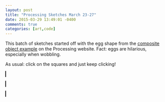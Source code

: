 ```yaml
---
layout: post
title: "Processing Sketches March 23-27"
date: 2015-03-29 13:49:01 -0400
comments: true
categories: [art,code]
---
```


<script type="text/javascript" src="{{ root_url }}/javascripts/processing.min.js"></script>
<script type="text/javascript" src="{{ root_url }}/javascripts/util.js"></script>
<script type="text/javascript" src="{{ root_url }}/javascripts/libs/jquery.min.js"></script>
<!--more-->

This batch of sketches started off with the egg shape from the [composite object example](https://processing.org/examples/compositeobjects.html) on the Processing website.  Fact: eggs are hilarious, especially when wobbling.

As usual: click on the squares and just keep clicking!

<canvas id="" status="off" width="640" height="100" style="border:1px solid #000000;" data-processing-sources="/sketches/crazy_eggs.pde"> </canvas> 

<canvas id="" status="off" width="640" height="100" style="border:1px solid #000000;" data-processing-sources="/sketches/disco_eggs.pde"> </canvas> 

<canvas id="" status="off" width="640" height="100" style="border:1px solid #000000;" data-processing-sources="/sketches/wobble_blobs.pde"> </canvas> 

